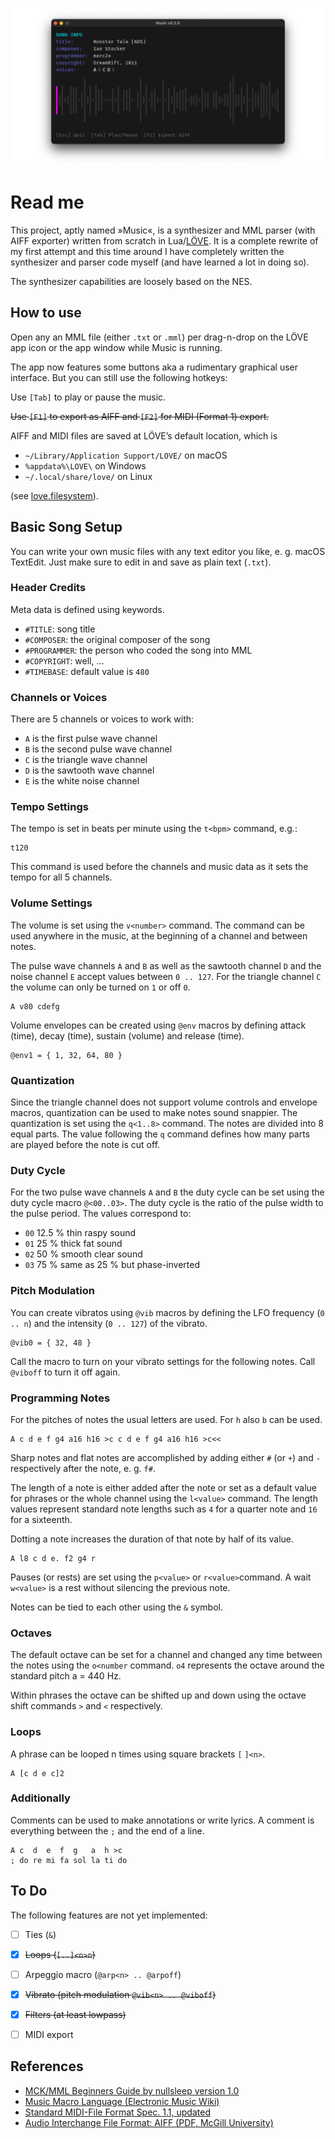 ![Music](music-preview.png)

# Read me

This project, aptly named »Music«, is a synthesizer and MML parser (with AIFF exporter) written from scratch in Lua/[LÖVE](https://love2d.org/). It is a complete rewrite of my first attempt and this time around I have completely written the synthesizer and parser code myself (and have learned a lot in doing so).

The synthesizer capabilities are loosely based on the NES. 

## How to use

Open any an MML file (either `.txt` or `.mml`) per drag-n-drop on the LÖVE app icon or the app window while Music is running.

The app now features some buttons aka a rudimentary graphical user interface. But you can still use the following hotkeys:

Use `[Tab]` to play or pause the music.

~~Use `[F1]` to export as AIFF and `[F2]` for MIDI (Format 1) export.~~

AIFF and MIDI files are saved at LÖVE’s default location, which is

- `~/Library/Application Support/LOVE/` on macOS
- `%appdata%\LOVE\` on Windows
- `~/.local/share/love/` on Linux

(see [love.filesystem](https://love2d.org/wiki/love.filesystem)).


## Basic Song Setup

You can write your own music files with any text editor you like, e. g. macOS TextEdit. Just make sure to edit in and save as plain text (`.txt`).


### Header Credits

Meta data is defined using keywords.

- `#TITLE`: song title
- `#COMPOSER`: the original composer of the song
- `#PROGRAMMER`: the person who coded the song into MML
- `#COPYRIGHT`: well, …
- `#TIMEBASE`: default value is `480`


### Channels or Voices 

There are 5 channels or voices to work with:

- `A` is the first pulse wave channel
- `B` is the second pulse wave channel
- `C` is the triangle wave channel
- `D` is the sawtooth wave channel
- `E` is the white noise channel


### Tempo Settings

The tempo is set in beats per minute using the `t<bpm>` command, e.g.:

	t120

This command is used before the channels and music data as it sets the tempo for all 5 channels.


### Volume Settings

The volume is set using the `v<number>` command. The command can be used anywhere in the music, at the beginning of a channel and between notes.

The pulse wave channels `A` and `B` as well as the sawtooth channel `D` and the noise channel `E` accept values between `0 .. 127`. For the triangle channel `C` the volume can only be turned on `1` or off `0`.

	A v80 cdefg

Volume envelopes can be created using `@env` macros by defining  attack (time), decay (time), sustain (volume) and release (time).

	@env1 = { 1, 32, 64, 80 }


### Quantization

Since the triangle channel does not support volume controls and envelope macros, quantization can be used to make notes sound snappier. The quantization is set using the `q<1..8>` command. The notes are divided into 8 equal parts. The value following the `q` command defines how many parts are played before the note is cut off.


### Duty Cycle

For the two pulse wave channels `A` and `B` the duty cycle can be set using the duty cycle macro `@<00..03>`. The duty cycle is the ratio of the pulse width to the pulse period. The values correspond to:

- `00` 12.5 % thin raspy sound
- `01` 25 % thick  fat sound
- `02` 50 % smooth clear sound
- `03` 75 % same as 25 % but phase-inverted


### Pitch Modulation

You can create vibratos using `@vib` macros by defining the LFO frequency (`0 .. n`) and the intensity (`0 .. 127`) of the vibrato.

	@vib0 = { 32, 48 }
	
Call the macro to turn on your vibrato settings for the following notes. Call `@viboff` to turn it off again.

### Programming Notes

For the pitches of notes the usual letters are used. For `h` also `b` can be used.

	A c d e f g4 a16 h16 >c c d e f g4 a16 h16 >c<<

Sharp notes and flat notes are accomplished by adding either `#` (or `+`) and `-` respectively after the note, e. g. `f#`.

The length of a note is either added after the note or set as a default value for phrases or the whole channel using the `l<value>` command. The length values represent standard note lengths such as `4` for a quarter note and `16` for a sixteenth.

Dotting a note increases the duration of that note by half of its value.

	A l8 c d e. f2 g4 r

Pauses (or rests) are set using the `p<value>` or `r<value>`command. A wait `w<value>` is a rest without silencing the previous note.

Notes can be tied to each other using the `&` symbol.


### Octaves

The default octave can be set for a channel and changed any time between the notes using the `o<number` command. `o4` represents the octave around the standard pitch a = 440 Hz.

Within phrases the octave can be shifted up and down using the octave shift commands `>` and `<` respectively.


### Loops

A phrase can be looped n times using square brackets `[` `]<n>`.

	A [c d e c]2


### Additionally

Comments can be used to make annotations or write lyrics. A comment is everything between the `;` and the end of a line.

	A c  d  e  f  g   a  h >c 
	; do re mi fa sol la ti do


## To Do

The following features are not yet implemented:

- [ ] Ties (`&`)
- [x] ~~Loops (`[..]<n>n`)~~
- [ ] Arpeggio macro (`@arp<n> .. @arpoff`)
- [x] ~~Vibrato (pitch modulation `@vib<n> .. @viboff`)~~
- [x] ~~Filters (at least lowpass)~~
- [ ] MIDI export


## References

- [MCK/MML Beginners Guide by nullsleep version 1.0](https://archive.nesdev.org/mck_guide_v1.0.txt)
- [Music Macro Language (Electronic Music Wiki)](https://electronicmusic.fandom.com/wiki/Music_Macro_Language)
- [Standard MIDI-File Format Spec. 1.1, updated](http://www.music.mcgill.ca/~ich/classes/mumt306/StandardMIDIfileformat.html)
- [Audio Interchange File Format: AIFF (PDF, McGill University)](https://www-mmsp.ece.mcgill.ca/Documents/AudioFormats/AIFF/Docs/AIFF-1.3.pdf)
